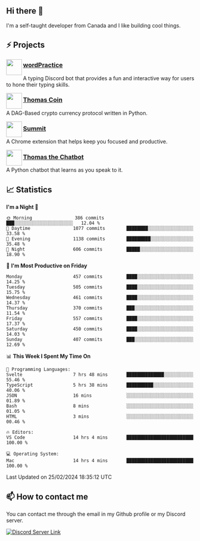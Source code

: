 <h2>Hi there 👋</h2>

<p>I'm a self-taught developer from Canada and I like building cool things.</p>

<h2>⚡ Projects</h2>

<img align="left" src="https://i.imgur.com/BIzs17V.png" width="42" height="42" />
<h3><a target="_blank" href="https://wordpractice.principle.sh/">wordPractice</a></h3>
<p>A typing Discord bot that provides a fun and interactive way for users to hone their typing skills.</p>

<img align="left" src="https://i.imgur.com/4FdQpgN.png" width="42" height="42" />
<h3><a href="https://github.com/principle105/thomas-coin">Thomas Coin</a></h3>
<p>A DAG-Based crypto currency protocol written in Python.</p>

<img align="left" src="https://i.imgur.com/Ly8Atho.png" width="42" height="42" />
<h3><a href="https://summit.sh/">Summit</a></h3>
<p>A Chrome extension that helps keep you focused and productive.</p>

<img align="left" src="https://i.imgur.com/hA9YF2s.png" width="42" height="42" />
<h3><a href="https://github.com/principle105/thomasthechatbot">Thomas the Chatbot</a></h3>
<p>A Python chatbot that learns as you speak to it.</p>

<h2>📈 Statistics</h2>

<!--START_SECTION:waka-->
**I'm a Night 🦉** 

```text
🌞 Morning                386 commits         ███░░░░░░░░░░░░░░░░░░░░░░   12.04 % 
🌆 Daytime                1077 commits        ████████░░░░░░░░░░░░░░░░░   33.58 % 
🌃 Evening                1138 commits        █████████░░░░░░░░░░░░░░░░   35.48 % 
🌙 Night                  606 commits         █████░░░░░░░░░░░░░░░░░░░░   18.90 % 
```
📅 **I'm Most Productive on Friday** 

```text
Monday                   457 commits         ████░░░░░░░░░░░░░░░░░░░░░   14.25 % 
Tuesday                  505 commits         ████░░░░░░░░░░░░░░░░░░░░░   15.75 % 
Wednesday                461 commits         ████░░░░░░░░░░░░░░░░░░░░░   14.37 % 
Thursday                 370 commits         ███░░░░░░░░░░░░░░░░░░░░░░   11.54 % 
Friday                   557 commits         ████░░░░░░░░░░░░░░░░░░░░░   17.37 % 
Saturday                 450 commits         ████░░░░░░░░░░░░░░░░░░░░░   14.03 % 
Sunday                   407 commits         ███░░░░░░░░░░░░░░░░░░░░░░   12.69 % 
```


📊 **This Week I Spent My Time On** 

```text
💬 Programming Languages: 
Svelte                   7 hrs 48 mins       ██████████████░░░░░░░░░░░   55.46 % 
TypeScript               5 hrs 38 mins       ██████████░░░░░░░░░░░░░░░   40.06 % 
JSON                     16 mins             ░░░░░░░░░░░░░░░░░░░░░░░░░   01.89 % 
Bash                     8 mins              ░░░░░░░░░░░░░░░░░░░░░░░░░   01.05 % 
HTML                     3 mins              ░░░░░░░░░░░░░░░░░░░░░░░░░   00.46 % 

🔥 Editors: 
VS Code                  14 hrs 4 mins       █████████████████████████   100.00 % 

💻 Operating System: 
Mac                      14 hrs 4 mins       █████████████████████████   100.00 % 
```


 Last Updated on 25/02/2024 18:35:12 UTC
<!--END_SECTION:waka-->

<h2>📫 How to contact me</h2>

You can contact me through the email in my Github profile or my Discord server.

[![Discord Server Link](https://dcbadge.vercel.app/api/server/DHnk46C)](https://discord.gg/DHnk46C)


